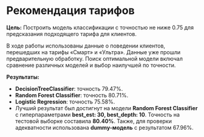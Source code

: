 # Рекомендация тарифов

**Цель:**
Построить модель классификации с точностью не ниже 0.75 для предсказания подходящего тарифа для клиентов.

В ходе работы использованы данные о поведении клиентов, перешедших на тарифы «Смарт» и «Ультра». Данные уже прошли предварительную обработку. Поиск оптимальной модели включал сравнение различных моделей и выбор наилучшей по точности.


**Результаты:**

- **DecisionTreeClassifier**: точность 79.47%.
- **Random Forest Classifier**: точность 80.71%.
- **Logistic Regression**: точность 75.58%.
- Лучший результат был достигнут на модели **Random Forest Classifier** с гиперпараметрами **best_est: 30, best_depth: 10**. Точность на тестовой выборке составила **80.40%**. Также, для проверки адекватности использована **dummy-модель** с результатом 67.96%.
